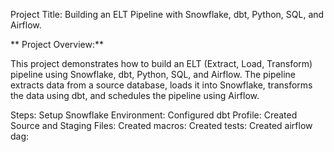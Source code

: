 Project Title: 
Building an ELT Pipeline with Snowflake, dbt, Python, SQL, and Airflow.

** Project Overview:**

This project demonstrates how to build an ELT (Extract, Load, Transform) pipeline using Snowflake, dbt, Python, 
SQL, and Airflow. 
The pipeline extracts data from a source database, loads it into Snowflake, transforms the data using dbt, 
and schedules the pipeline using Airflow.

Steps:
Setup Snowflake Environment:
Configured dbt Profile:
Created Source and Staging Files:
Created macros:
Created tests:
Created airflow dag:
